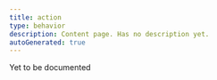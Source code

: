 ```yaml
---
title: action
type: behavior
description: Content page. Has no description yet.
autoGenerated: true
---
```


Yet to be documented